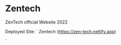 # Zentech

ZenTech official Website 2022

Deployed Site:
`
Zentech (https://zen-tech.netlify.app)

`
